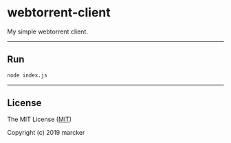 # webtorrent-client

My simple webtorrent client.

---

## Run

```bash
node index.js
```

---

## License

The MIT License ([MIT](https://github.com/marcker/webtorrent-client/blob/master/license.md))

Copyright (c) 2019 marcker
